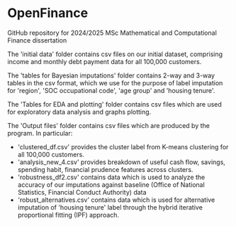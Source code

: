 # OpenFinance
GitHub repository for 2024/2025 MSc Mathematical and Computational Finance dissertation

The 'initial data' folder contains csv files on our initial dataset, comprising income and monthly debt payment data for all 100,000 customers. 

The 'tables for Bayesian imputations' folder contains 2-way and 3-way tables in the csv format, which we use for the purpose of label imputation for 'region', 'SOC occupational code', 'age group' and 'housing tenure'. 

The 'Tables for EDA and plotting' folder contains csv files which are used for exploratory data analysis and graphs plotting.

The 'Output files' folder contains csv files which are produced by the program. In particular:

- 'clustered_df.csv' provides the cluster label from K-means clustering for all 100,000 customers.
- 'analysis_new_4.csv' provides breakdown of useful cash flow, savings, spending habit, financial prudence features across clusters. 
- 'robustness_df2.csv' contains data which is used to analyze the accuracy of our imputations against baseline (Office of National Statistics, Financial Conduct Authority) data
- 'robust_alternatives.csv' contains data which is used for alternative imputation of 'housing tenure' label through the hybrid iterative proportional fitting (IPF) approach. 

